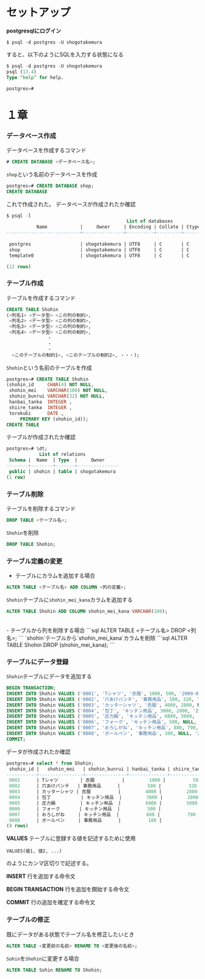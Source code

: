 # セットアップ
**postgresqlにログイン**
```
$ psql -d postgres -U shogotakemura
```
すると、以下のようにSQLを入力する状態になる
```sql
$ psql -d postgres -U shogotakemura
psql (13.4)
Type "help" for help.

postgres=# 
```

# １章
### データベース作成
データベースを作成するコマンド
```sql
# CREATE DATABASE <データベース名>;
```
`shop`という名前のデータベースを作成
```sql
postgres=# CREATE DATABASE shop;
CREATE DATABASE
```
これで作成された。
データベースが作成されたか確認
```sql
$ psql -l
                                            List of databases
           Name            |     Owner     | Encoding | Collate | Ctype |        Access privileges        
---------------------------+---------------+----------+---------+-------+---------------------------------
 
 postgres                  | shogotakemura | UTF8     | C       | C     | 
 shop                      | shogotakemura | UTF8     | C       | C     | 
 template0                 | shogotakemura | UTF8     | C       | C     |

(12 rows)
```

### テーブル作成
テーブルを作成するコマンド
```sql
CREATE TABLE Shohin
(<列名1> <データ型> <この列の制約>,
 <列名2> <データ型> <この列の制約>,
 <列名3> <データ型> <この列の制約>,
 <列名4> <データ型> <この列の制約>,
               ・
               ・
               ・
  <このテーブルの制約1>, <このテーブルの制約2>, ・・・);
```
`Shohin`という名前のテーブルを作成
```sql
postgres=# CREATE TABLE Shohin
(shohin_id     CHAR(4) NOT NULL,
 shohin_mei    VARCHAR(100) NOT NULL,
 shohin_bunrui VARCHAR(32) NOT NULL,
 hanbai_tanka  INTEGER ,
 shiire_tanka  INTEGER ,
 torokubi      DATE ,
     PRIMARY KEY (shohin_id));
CREATE TABLE
```
テーブルが作成されたか確認
```sql
postgres=# \dt;
            List of relations
 Schema |  Name  | Type  |     Owner     
--------+--------+-------+---------------
 public | shohin | table | shogotakemura
(1 row)
```

###  テーブル削除
テーブルを削除するコマンド
```sql
DROP TABLE <テーブル名>;
```
`Shohin`を削除
```sql
DROP TABLE Shohin;
```

### テーブル定義の変更
- テーブルにカラムを追加する場合
```sql
ALTER TABLE <テーブル名> ADD COLUMN <列の定義>;
```
`Shohin`テーブルに`shohin_mei_kana`カラムを追加する
```sql
ALTER TABLE Shohin ADD COLUMN shohin_mei_kana VARCHAR(100);
```
<br>
- テーブルから列を削除する場合
```sql
ALTER TABLE <テーブル名> DROP <列名>;
```
`shohin`テーブルから`shohin_mei_kana`カラムを削除
```sql
ALTER TABLE Shohin DROP (shohin_mei_kana);
```

### テーブルにデータ登録
`Shohin`テーブルにデータを追加する
```sql
BEGIN TRANSACTION;
INSERT INTO Shohin VALUES ('0001', 'Tシャツ', '衣服', 1000, 500, '2009-09-20');
INSERT INTO Shohin VALUES ('0002', '穴あけパンチ', '事務用品', 500, 320, '2009-09-11');
INSERT INTO Shohin VALUES ('0003', 'カッターシャツ', '衣服', 4000, 2800, NULL);
INSERT INTO Shohin VALUES ('0004', '包丁', 'キッチン用品', 3000, 2800, '2009-09-20');
INSERT INTO Shohin VALUES ('0005', '圧力鍋', 'キッチン用品', 6800, 5000, '2009-01-15');
INSERT INTO Shohin VALUES ('0006', 'フォーク', 'キッチン用品', 500, NULL, '2009-09-20');
INSERT INTO Shohin VALUES ('0007', 'おろしがね', 'キッチン用品', 880, 790, '2008-04-28');
INSERT INTO Shohin VALUES ('0008', 'ボールペン', '事務用品', 100, NULL, '2009-11-11');
COMMIT;
```
データが作成されたか確認
```sql
postgres=# select * from Shohin;
 shohin_id |   shohin_mei   | shohin_bunrui | hanbai_tanka | shiire_tanka |  torokubi  
-----------+----------------+---------------+--------------+--------------+------------
 0001      | Tシャツ        | 衣服          |         1000 |          500 | 2009-09-20
 0002      | 穴あけパンチ   | 事務用品      |          500 |          320 | 2009-09-11
 0003      | カッターシャツ | 衣服          |         4000 |         2800 | 
 0004      | 包丁           | キッチン用品  |         3000 |         2800 | 2009-09-20
 0005      | 圧力鍋         | キッチン用品  |         6800 |         5000 | 2009-01-15
 0006      | フォーク       | キッチン用品  |          500 |              | 2009-09-20
 0007      | おろしがね     | キッチン用品  |          880 |          790 | 2008-04-28
 0008      | ボールペン     | 事務用品      |          100 |              | 2009-11-11
(8 rows)
```

**VALUES**
テーブルに登録する値を記述するために使用
```
VALUES(値1, 値2, ...)
```
のようにカンマ区切りで記述する。

**INSERT**
行を追加する命令文

**BEGIN TRANSACTION**
行を追加を開始する命令文

**COMMIT**
行の追加を確定する命令文

### テーブルの修正
既にデータがある状態でテーブル名を修正したいとき
```sql
ALTER TABLE <変更前の名前> RENAME TO <変更後の名前>;
```
`Sohin`を`Shohin`に変更する場合
```sql
ALTER TABLE Sohin RENAME TO Shohin;
```
